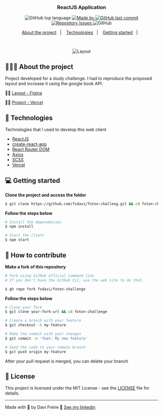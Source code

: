 <h3 align="center">
  ReactJS Application 
</h3>

<p align="center">
  <img alt="GitHub top language" src="https://img.shields.io/github/languages/top/fsdavi/foton-challenge?color=blueviolet">

  <a href="https://www.linkedin.com/in/davisfreire/" target="_blank" rel="noopener noreferrer">
    <img alt="Made by" src="https://img.shields.io/badge/made%20by-Davi%20Freire-blueviolet">
  </a>

  <a href="https://github.com/fsdavi/foton-challenge/commits/master">
    <img alt="GitHub last commit" src="https://img.shields.io/github/last-commit/fsdavi/foton-challenge?color=blueviolet">
  </a>

  <a href="https://github.com/fsdavi/gobarber-web/issues">
    <img alt="Repository issues" src="https://img.shields.io/github/issues/fsdavi/foton-challenge?color=blueviolet">
  </a>

  <img alt="GitHub" src="https://img.shields.io/github/license/fsdavi/foton-challenge?color=blueviolet">
</p>

<p align="center">
  <a href="#%EF%B8%8F-about-the-project">About the project</a>&nbsp;&nbsp;&nbsp;|&nbsp;&nbsp;&nbsp;
  <a href="#-technologies">Technologies</a>&nbsp;&nbsp;&nbsp;|&nbsp;&nbsp;&nbsp;
  <a href="#-getting-started">Getting started</a>&nbsp;&nbsp;&nbsp;|&nbsp;&nbsp;&nbsp;
</p>

</br>

<p align="center">
  <img alt="Layout" src=".github/showing.gif">
</p>

## 💇🏻‍♂️ About the project

Project developed for a study challenge. I had to reproduce the proposed layout and increase it using the google book API.

👨‍🎨 [Layout - Figma](https://www.figma.com/file/KFElqzD983WNyvMY1SaF0c/book-app?node-id=0%3A1)

👨‍💻 [Project - Vercel](https://foton-challenge.vercel.app/)

##

## 🚀 Technologies

Technologies that I used to develop this web client

- [ReactJS](https://reactjs.org/)
- [create-react-app](https://github.com/facebook/create-react-app)
- [React Router DOM](https://reacttraining.com/react-router/)
- [Axios](https://github.com/axios/axios)
- [SCSS](https://sass-lang.com/)
- [Vercel](https://vercel.com)

## 💻 Getting started

**Clone the project and access the folder**

```bash
$ git clone https://github.com/fsdavi/foton-challeng.git && cd foton-challenge
```

**Follow the steps below**

```bash
# Install the dependencies
$ npm install

# Start the client
$ npm start
```

## 🤔 How to contribute

**Make a fork of this repository**

```bash
# Fork using GitHub official command line
# If you don't have the GitHub CLI, use the web site to do that.

$ gh repo fork fsdavi/foton-challenge
```

**Follow the steps below**

```bash
# Clone your fork
$ git clone your-fork-url && cd foton-challenge

# Create a branch with your feature
$ git checkout -b my-feature

# Make the commit with your changes
$ git commit -m 'feat: My new feature'

# Send the code to your remote branch
$ git push origin my-feature
```

After your pull request is merged, you can delete your branch

## 📝 License

This project is licensed under the MIT License - see the [LICENSE](LICENSE) file for details.

---

Made with 💜 by Davi Freire 👋 [See my linkedin](https://www.linkedin.com/in/davisfreire/)
